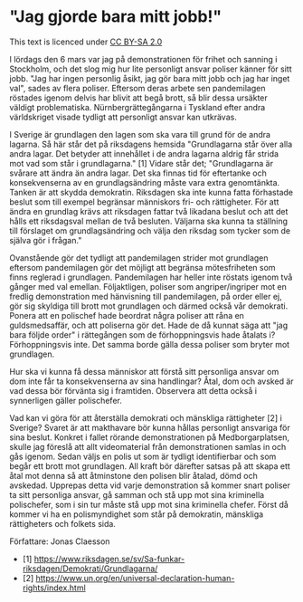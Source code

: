 # "Jag gjorde bara mitt jobb!"

This text is licenced under [CC BY-SA 2.0](https://creativecommons.org/licenses/by-sa/2.0/legalcode)

I lördags den 6 mars var jag på demonstrationen för frihet och sanning i Stockholm, och det slog mig hur lite personligt ansvar poliser känner för sitt jobb. "Jag har ingen personlig åsikt, jag gör bara mitt jobb och jag har inget val", sades av flera poliser. Eftersom deras arbete sen pandemilagen röstades igenom delvis har blivit att begå brott, så blir dessa ursäkter väldigt problematiska. Nürnbergrättegångarna i Tyskland efter andra världskriget visade tydligt att personligt ansvar kan utkrävas.

I Sverige är grundlagen den lagen som ska vara till grund för de andra lagarna. Så här står det på riksdagens hemsida "Grundlagarna står över alla andra lagar. Det betyder att innehållet i de andra lagarna aldrig får strida mot vad som står i grundlagarna." [1] Vidare står det; "Grundlagarna är svårare att ändra än andra lagar. Det ska finnas tid för eftertanke och konsekvenserna av en grundlagsändring måste vara extra genomtänkta. Tanken är att skydda demokratin. Riksdagen ska inte kunna fatta förhastade beslut som till exempel begränsar människors fri- och rättigheter. För att ändra en grundlag krävs att riksdagen fattar två likadana beslut och att det hålls ett riksdagsval mellan de två besluten. Väljarna ska kunna ta ställning till förslaget om grundlagsändring och välja den riksdag som tycker som de själva gör i frågan."

Ovanstående gör det tydligt att pandemilagen strider mot grundlagen eftersom pandemilagen gör det möjligt att begränsa mötesfriheten som finns reglerad i grundlagen. Pandemilagen har heller inte röstats igenom två gånger med val emellan. Följaktligen, poliser som angriper/ingriper mot en fredlig demonstration med hänvisning till pandemilagen, på order eller ej, gör sig skyldiga till brott mot grundlagen och därmed också vår demokrati. Ponera att en polischef hade beordrat några poliser att råna en guldsmedsaffär, och att poliserna gör det. Hade de då kunnat säga att "jag bara följde order" i rättegången som de förhoppningsvis hade åtalats i? Förhoppningsvis inte. Det samma borde gälla dessa poliser som bryter mot grundlagen.

Hur ska vi kunna få dessa människor att förstå sitt personliga ansvar om dom inte får ta konsekvenserna av sina handlingar? Åtal, dom och avsked är vad dessa bör förvänta sig i framtiden. Observera att detta också i synnerligen gäller polischefer.

Vad kan vi göra för att återställa demokrati och mänskliga rättigheter [2] i Sverige? Svaret är att makthavare bör kunna hållas personligt ansvariga för sina beslut. Konkret i fallet rörande demonstrationen på Medborgarplatsen, skulle jag föreslå att allt videomaterial från demonstrationen samlas in och gås igenom. Sedan väljs en polis ut som är tydligt identifierbar och som begår ett brott mot grundlagen. All kraft bör därefter satsas på att skapa ett åtal mot denna så att åtminstone den polisen blir åtalad, dömd och avskedad. Upprepas detta vid varje demonstration så kommer snart poliser ta sitt personliga ansvar, gå samman och stå upp mot sina kriminella polischefer, som i sin tur måste stå upp mot sina kriminella chefer. Först då kommer vi ha en polismyndighet som står på demokratin, mänskliga rättigheters och folkets sida.

Författare: Jonas Claesson

- [1] https://www.riksdagen.se/sv/Sa-funkar-riksdagen/Demokrati/Grundlagarna/
- [2] https://www.un.org/en/universal-declaration-human-rights/index.html
